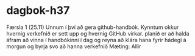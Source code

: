 # dagbok-h37
Færsla 1 (25.11)
Unnum í því að gera github-handbók. Kynntum okkur hvernig verkefnið er sett upp og hvernig GitHub virkar.
planið er að halda áfram að vinna í handbókinni í dag og reyna að klára hana fyrir hádegi á morgun og byrja svo að hanna verkefnið
Mæting:
Allir
